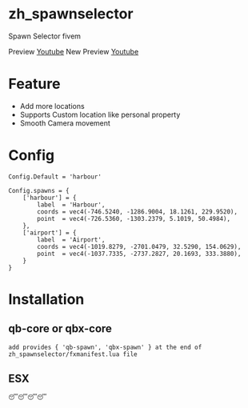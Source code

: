 # zh_spawnselector

Spawn Selector fivem

Preview [Youtube](https://youtu.be/sgOzVjSy54I?si=T9CIxz8ywCGstZNx)
New Preview [Youtube](https://youtu.be/HlfzlqcrRm8)

# Feature 
- Add more locations
- Supports Custom location like personal property
- Smooth Camera movement

# Config 
```
Config.Default = 'harbour'

Config.spawns = {
    ['harbour'] = {
        label  = 'Harbour',
        coords = vec4(-746.5240, -1286.9004, 18.1261, 229.9520),
        point  = vec4(-726.5360, -1303.2379, 5.1019, 50.4984),
    },
    ['airport'] = {
        label  = 'Airport',
        coords = vec4(-1019.8279, -2701.0479, 32.5290, 154.0629),
        point  = vec4(-1037.7335, -2737.2827, 20.1693, 333.3880),
    }
}
```
# Installation 
## qb-core or qbx-core
```
add provides { 'qb-spawn', 'qbx-spawn' } at the end of zh_spawnselector/fxmanifest.lua file
``` 
## ESX 
```
😴😴😴😴
```
